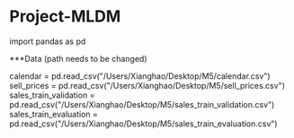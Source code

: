 # Project-MLDM


import pandas as pd


***Data
(path needs to be changed)

calendar = pd.read_csv("/Users/Xianghao/Desktop/M5/calendar.csv")
sell_prices = pd.read_csv("/Users/Xianghao/Desktop/M5/sell_prices.csv")
sales_train_validation = pd.read_csv("/Users/Xianghao/Desktop/M5/sales_train_validation.csv")
sales_train_evaluation = pd.read_csv("/Users/Xianghao/Desktop/M5/sales_train_evaluation.csv")
